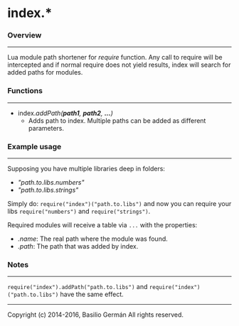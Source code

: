 # index.*
### Overview
---
Lua module path shortener for *require* function. Any call to require will be intercepted and if normal require does not yield results, index will search for added paths for modules.
### Functions
---

- index.*addPath(**path1**, **path2**, **...**)*
  - Adds path to index. Multiple paths can be added as different parameters.

### Example usage
---
Supposing you have multiple libraries deep in folders:

- *"path.to.libs.numbers"*
- *"path.to.libs.strings"*

Simply do: `require("index")("path.to.libs")` and now you can require your libs `require("numbers")` and `require("strings")`.

Required modules will receive a table via `...` with the properties:

- *.name*: The real path where the module was found.
- *.path*: The path that was added by index.

### Notes
---
`require("index").addPath("path.to.libs")` and `require("index")("path.to.libs")` have the same effect.

---
Copyright (c) 2014-2016, Basilio Germán
All rights reserved.